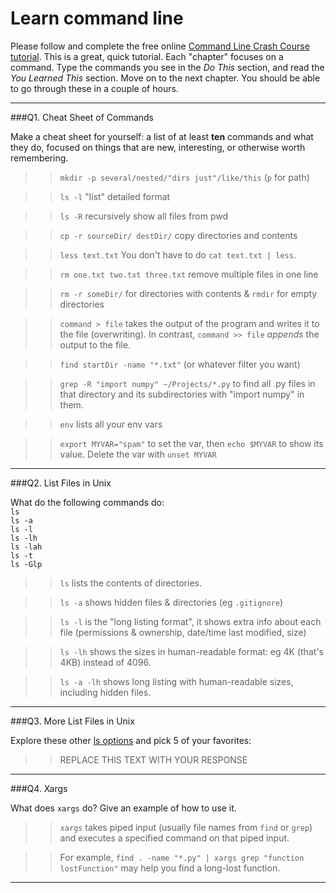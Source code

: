 # Learn command line

Please follow and complete the free online [Command Line Crash Course
tutorial](http://cli.learncodethehardway.org/book/). This is a great,
quick tutorial. Each "chapter" focuses on a command. Type the commands
you see in the _Do This_ section, and read the _You Learned This_
section. Move on to the next chapter. You should be able to go through
these in a couple of hours.

---

###Q1.  Cheat Sheet of Commands  

Make a cheat sheet for yourself: a list of at least **ten** commands and what they do, focused on things that are new, interesting, or otherwise worth remembering.

>> `mkdir -p several/nested/"dirs just"/like/this` (`p` for path)

>> `ls -l` "list" detailed format

>> `ls -R` recursively show all files from pwd

>> `cp -r sourceDir/ destDir/` copy directories and contents

>> `less text.txt` You don't have to do `cat text.txt | less`.

>> `rm one.txt two.txt three.txt` remove multiple files in one line

>> `rm -r someDir/` for directories with contents & `rmdir` for empty directories

>> `command > file` takes the output of the program and writes it to the file (overwriting). In contrast, `command >> file` _appends_ the output to the file.

>> `find startDir -name "*.txt"` (or whatever filter you want)

>> `grep -R "import numpy" ~/Projects/*.py` to find all .py files in that directory and its subdirectories with "import numpy" in them.

>> `env` lists all your env vars

>> `export MYVAR="spam"` to set the var, then `echo $MYVAR` to show its value. Delete the var with `unset MYVAR`

---

###Q2.  List Files in Unix   

What do the following commands do:  
`ls`  
`ls -a`  
`ls -l`  
`ls -lh`  
`ls -lah`  
`ls -t`  
`ls -Glp`  

>> `ls` lists the contents of directories.

>> `ls -a` shows hidden files & directories (eg `.gitignore`)

>> `ls -l` is the "long listing format", it shows extra info about each file (permissions & ownership, date/time last modified, size)

>> `ls -lh` shows the sizes in human-readable format: eg 4K (that's 4KB) instead of 4096.

>> `ls -a -lh` shows long listing with human-readable sizes, including hidden files.

---

###Q3.  More List Files in Unix  

Explore these other [ls options](http://www.techonthenet.com/unix/basic/ls.php) and pick 5 of your favorites:

> > REPLACE THIS TEXT WITH YOUR RESPONSE

---

###Q4.  Xargs   

What does `xargs` do? Give an example of how to use it.

>> `xargs` takes piped input (usually file names from `find` or `grep`) and executes a specified command on that piped input.

>> For example, `find . -name "*.py" | xargs grep "function lostFunction"` may help you find a long-lost function.

---
